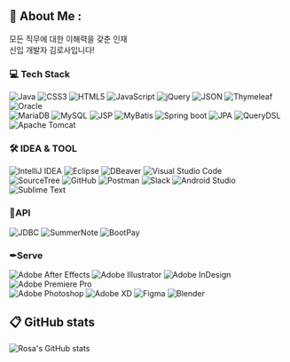 ## 🤗 About Me :
모든 직무에 대한 이해력을 갖춘 인재
<br>
신입 개발자 김로사입니다!


<h3> 💻 Tech Stack</h3>

![Java](https://img.shields.io/badge/java-%23ED8B00.svg?style=for-the-badge&logo=java&logoColor=white)
![CSS3](https://img.shields.io/badge/css3-%231572B6.svg?style=for-the-badge&logo=css3&logoColor=white)
![HTML5](https://img.shields.io/badge/html5-%23E34F26.svg?style=for-the-badge&logo=html5&logoColor=white)
![JavaScript](https://img.shields.io/badge/javascript-%23323330.svg?style=for-the-badge&logo=javascript&logoColor=%23F7DF1E)
![jQuery](https://img.shields.io/badge/jquery-%230769AD.svg?style=for-the-badge&logo=jquery&logoColor=white)
![JSON](https://img.shields.io/badge/JSON-23F24E1E?style=for-the-badge&logo=json&logoColor=white)
![Thymeleaf](https://img.shields.io/badge/Thymeleaf-%23005C0F.svg?style=for-the-badge&logo=Thymeleaf&logoColor=white)
![Oracle](https://img.shields.io/badge/Oracle-F80000?style=for-the-badge&logo=oracle&logoColor=white)   
![MariaDB](https://img.shields.io/badge/MariaDB-003545?style=for-the-badge&logo=mariadb&logoColor=white)
![MySQL](https://img.shields.io/badge/mysql-%2300f.svg?style=for-the-badge&logo=mysql&logoColor=white)
![JSP](https://img.shields.io/badge/JSP-470137?style=for-the-badge&logo=jsp&logoColor=white)
![MyBatis](https://img.shields.io/badge/MyBatis-FF9A00?style=for-the-badge&logo=mybatis&logoColor=white)
![Spring boot](https://img.shields.io/badge/Springboot-6db33f?style=for-the-badge&logo=springboot&logoColor=white)
![JPA](https://img.shields.io/badge/JPA-000?style=for-the-badge&logo=jpa&logoColor=white)
![QueryDSL](https://img.shields.io/badge/QueryDSL-000?style=for-the-badge&logo=QueryDSL&logoColor=white)
![Apache Tomcat](https://img.shields.io/badge/apache%20tomcat-%23F8DC75.svg?style=for-the-badge&logo=apache-tomcat&logoColor=black)



<h3> 🛠 IDEA & TOOL</h3>
  
![IntelliJ IDEA](https://img.shields.io/badge/IntelliJIDEA-000000.svg?style=for-the-badge&logo=intellij-idea&logoColor=white)
![Eclipse](https://img.shields.io/badge/Eclipse-FE7A16.svg?style=for-the-badge&logo=Eclipse&logoColor=white)
![DBeaver](https://img.shields.io/badge/DBeaver-2331A8.svg?style=for-the-badge&logo=dbeaver&logoColor=white)
![Visual Studio Code](https://img.shields.io/badge/Visual%20Studio%20Code-0078f7.svg?style=for-the-badge&logo=visual-studio-code&logoColor=white) <br>
![SourceTree](https://img.shields.io/badge/SourceTree-%230167ff?style=for-the-badge&logo=sourcetree&logoColor=white)
![GitHub](https://img.shields.io/badge/github-%23121011.svg?style=for-the-badge&logo=github&logoColor=white)
![Postman](https://img.shields.io/badge/Postman-FF6C37?style=for-the-badge&logo=postman&logoColor=white)
![Slack](https://img.shields.io/badge/Slack-4A154B?style=for-the-badge&logo=slack&logoColor=white)
![Android Studio](https://img.shields.io/badge/Android%20Studio-3DDC84.svg?style=for-the-badge&logo=android-studio&logoColor=white)
![Sublime Text](https://img.shields.io/badge/sublime_text-%23575757.svg?style=for-the-badge&logo=sublime-text&logoColor=important)

<h3> 🔗API </h3>

![JDBC](https://img.shields.io/badge/JDBC-fdb3ed?style=for-the-badge&logo=jdbc&logoColor=white)
![SummerNote](https://img.shields.io/badge/SummerNote-6db33f?style=for-the-badge&logo=summernote&logoColor=white)
![BootPay](https://img.shields.io/badge/BootPay-037ed7?style=for-the-badge&logo=bootpay&logoColor=white)


<h3> ✒Serve </h3>

![Adobe After Effects](https://img.shields.io/badge/Adobe%20After%20Effects-9999FF.svg?style=for-the-badge&logo=Adobe%20After%20Effects&logoColor=white)
![Adobe Illustrator](https://img.shields.io/badge/adobe%20illustrator-%23FF9A00.svg?style=for-the-badge&logo=adobe%20illustrator&logoColor=white)
![Adobe InDesign](https://img.shields.io/badge/Adobe%20InDesign-49021F?style=for-the-badge&logo=adobeindesign&logoColor=white)
![Adobe Premiere Pro](https://img.shields.io/badge/Adobe%20Premiere%20Pro-9950FF.svg?style=for-the-badge&logo=Adobe%20Premiere%20Pro&logoColor=white) <br>
![Adobe Photoshop](https://img.shields.io/badge/adobe%20photoshop-%2331A8FF.svg?style=for-the-badge&logo=adobe%20photoshop&logoColor=white)
![Adobe XD](https://img.shields.io/badge/Adobe%20XD-470137?style=for-the-badge&logo=Adobe%20XD&logoColor=#FF61F6)
![Figma](https://img.shields.io/badge/figma-%23F24E1E.svg?style=for-the-badge&logo=figma&logoColor=white)
![Blender](https://img.shields.io/badge/blender-%23F5792A.svg?style=for-the-badge&logo=blender&logoColor=white)


## 📋 GitHub stats
![Rosa's GitHub stats](https://github-readme-stats.vercel.app/api?username=rosa-k&theme=swift&show_icons=true)
<!-- ![](https://github-readme-stats.vercel.app/api/top-langs/?username=rosa-k&theme=swift&include_all_commits=true&count_private=false&layout=compact) -->

<!--
**rosa-k/rosa-k** is a ✨ _special_ ✨ repository because its `README.md` (this file) appears on your GitHub profile.

Here are some ideas to get you started:

- 🔭 I’m currently working on ...
- 🌱 I’m currently learning ...
- 👯 I’m looking to collaborate on ...
- 🤔 I’m looking for help with ...
- 💬 Ask me about ...
- 📫 How to reach me: ...
- 😄 Pronouns: ...
- ⚡ Fun fact: ...
-->
